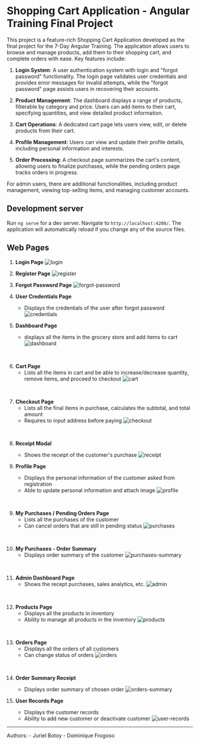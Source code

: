 # Shopping Cart Application - Angular Training Final Project

This project is a feature-rich Shopping Cart Application developed as the final project for the 7-Day Angular Training. The application allows users to browse and manage products, add them to their shopping cart, and complete orders with ease. Key features include:

1. **Login System**: A user authentication system with login and "forgot password" functionality. The login page validates user credentials and provides error messages for invalid attempts, while the "forgot password" page assists users in recovering their accounts.

2. **Product Management**: The dashboard displays a range of products, filterable by category and price. Users can add items to their cart, specifying quantities, and view detailed product information.

3. **Cart Operations**: A dedicated cart page lets users view, edit, or delete products from their cart.

4. **Profile Management**: Users can view and update their profile details, including personal information and interests.

5. **Order Processing**: A checkout page summarizes the cart's content, allowing users to finalize purchases, while the pending orders page tracks orders in progress.

For admin users, there are additional functionalities, including product management, viewing top-selling items, and managing customer accounts.

## Development server

Run `ng serve` for a dev server. Navigate to `http://localhost:4200/`. The application will automatically reload if you change any of the source files.

## Web Pages

1. **Login Page**
![login](img/login.png?raw=true)

2. **Register Page**
![register](img/register.png?raw=true)

3. **Forgot Password Page**
![forgot-password](img/forgot-password1.png?raw=true)

4. **User Credentials Page**
    - Displays the credentials of the user after forgot password
![credentials](img/forgot-password2.png?raw=true)

5. **Dashboard Page** 
    - displays all the items in the grocery store and add items to cart
![dashboard](img/dashboard.png?raw=true)
<br>

6. **Cart Page**
    - Lists all the items in cart and be able to increase/decrease quantity, remove items, and proceed to checkout
![cart](img/cart.png?raw=true)
<br>

7. **Checkout Page**
    - Lists all the final items in purchase, calculates the subtotal, and total amount
    - Requires to input address before paying
![checkout](img/checkout.png?raw=true)
<br>

8. **Receipt Modal**
    - Shows the receipt of the customer's purchase
![receipt](img/receipt.png?raw=true)

9. **Profile Page**
    - Displays the personal information of the customer asked from registration
    - Able to update personal information and attach image
![profile](img/profile.png?raw=true)
<br>

9. **My Purchases / Pending Orders Page**
    - Lists all the purchases of the customer 
    - Can cancel orders that are still in pending status
![purchases](img/purchases.png?raw=true)
<br>

10. **My Purchases - Order Summary**
    - Displays order summary of the customer
![purchases-summary](img/purchases-order-summary.png?raw=true)
<br>

11. **Admin Dashboard Page**
    - Shows the recept purchases, sales analytics, etc.
![admin](img/admin-dashboard.png?raw=true)
<br>

12. **Products Page**
    - Displays all the products in inventory
    - Ability to manage all products in the inventory
![products](img/products.png?raw=true)
<br>

13. **Orders Page**
    - Displays all the orders of all customers
    - Can change status of orders
![orders](img/orders.png?raw=true)
<br>

14. **Order Summary Receipt**
    - Displays order summary of chosen order
![orders-summary](img/orders-summary.png?raw=true)

15. **User Records Page**
    - Displays the customer records
    - Ability to add new customer or deactivate customer
![user-records](img/users.png?raw=true)

<hr>
Authors:
    - Juriel Botoy
    - Dominique Frogoso